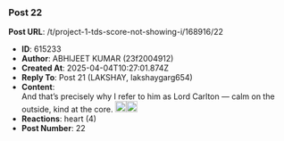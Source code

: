 ### Post 22
**Post URL**: /t/project-1-tds-score-not-showing-i/168916/22
- **ID**: 615233
- **Author**: ABHIJEET KUMAR  (23f2004912)
- **Created At**: 2025-04-04T10:27:01.874Z
- **Reply To**: Post 21 (LAKSHAY, lakshaygarg654)
- **Content**:  
  And that’s precisely why I refer to him as Lord Carlton — calm on the outside, kind at the core. <img src="https://emoji.discourse-cdn.com/google/saluting_face.png?v=14" title=":saluting_face:" class="emoji" alt=":saluting_face:" loading="lazy" width="20" height="20"><img src="https://emoji.discourse-cdn.com/google/crown.png?v=14" title=":crown:" class="emoji" alt=":crown:" loading="lazy" width="20" height="20">
- **Reactions**: heart (4)
- **Post Number**: 22

